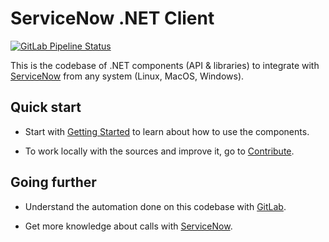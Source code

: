 # ServiceNow .NET Client

[![GitLab Pipeline Status](https://gitlab.com/rabbids-incubator/servicenow-dotnet-client/badges/main/pipeline.svg)](https://gitlab.com/rabbids-incubator/servicenow-dotnet-client/-/pipelines)

This is the codebase of .NET components (API & libraries) to integrate with [ServiceNow](https://www.servicenow.com/) from any system (Linux, MacOS, Windows).

## Quick start

* Start with [Getting Started](./docs/getting-started.md) to learn about how to use the components.

* To work locally with the sources and improve it, go to [Contribute](./docs/contribute.md).

## Going further

* Understand the automation done on this codebase with [GitLab](./docs/gitlab.md).

* Get more knowledge about calls with [ServiceNow](./docs/servicenow.md).
